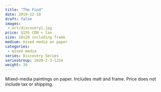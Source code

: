 ```yaml
---
title: "The Find"
date: 2019-12-10
draft: false
images:
 - art/discovery1.jpg
price: $155 CDN + tax
size: 16x20 including frame
medium: mixed media on paper
categories:
 - mixed media
series: Discovery Series
seriesGroup: 2020-3-3-1234
weight: 30
---
```


Mixed-media paintings on paper. Includes matt and frame. Price does not include tax or  shipping.
